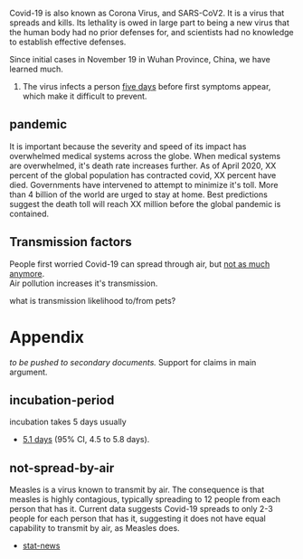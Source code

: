 
Covid-19 is also known as Corona Virus, and SARS-CoV2. It is a virus that spreads and kills. Its lethality is owed in large part to being a new virus that the human body had no prior defenses for, and scientists had no knowledge to establish effective defenses.

Since initial cases in November 19 in Wuhan Province, China, we have learned much. 

1. The virus infects a person [five days](#incubation-period) before first symptoms appear, which make it difficult to prevent.

## pandemic  
It is important because the severity and speed of its impact has overwhelmed medical systems across the globe. When medical systems are overwhelmed, it's death rate increases further. As of April 2020, XX percent of the global population has contracted covid, XX percent have died. Governments have intervened to attempt to minimize it's toll. More than 4 billion of the world are urged to stay at home. Best predictions suggest the death toll will reach XX million before the global pandemic is contained.

## Transmission factors
People first worried Covid-19 can spread through air, but [not as much anymore](#not-spread-by-air).  
Air pollution increases it's transmission.

what is transmission likelihood to/from pets?

# Appendix
*to be pushed to secondary documents.* Support for claims in main argument.

## incubation-period
incubation takes 5 days usually
- [5.1 days](https://www.ncbi.nlm.nih.gov/pubmed/32150748) (95% CI, 4.5 to 5.8 days).

## not-spread-by-air
Measles is a virus known to transmit by air. The consequence is that measles is highly contagious, typically spreading to 12 people from each person that has it. Current data suggests Covid-19 spreads to only 2-3 people for each person that has it, suggesting it does not have equal capability to transmit by air, as Measles does.
- [stat-news](https://www.statnews.com/2020/03/16/coronavirus-can-become-aerosol-doesnt-mean-doomed/)  
